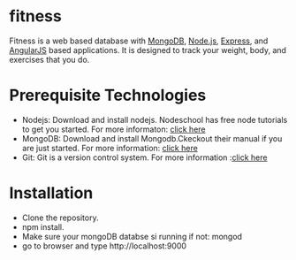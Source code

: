 # fitness


<p>Fitness is a web based database with 
<a href="https://www.mongodb.org/">MongoDB</a>, 
<a href="http://www.nodejs.org/">Node.js</a>, 
<a href="http://expressjs.com/">Express</a>,
and <a href="https://angularjs.org/">AngularJS</a> based applications.
It is designed to track your weight, body, and exercises that you do.

# Prerequisite Technologies
<ul>
   <li> Nodejs: Download and install nodejs. Nodeschool has free node tutorials to get you started. For more informaton: <a href="https://nodejs.org/en/">click here</a>
  </li>
  <li> MongoDB: Download and install Mongodb.Ckeckout their manual if you are just started. For more information: <a href="https://www.mongodb.com">click here</a>
  </li>
  <li>Git: Git is a version control system. For more information :<a href="https://git-scm.com">click here</a></li>
</ul>

# Installation
<ul>
<li>Clone the repository. </li>
<li>npm install.</li>
<li>Make sure your mongoDB databse si running if not: mongod </li>
<li>go to browser and type http://localhost:9000 </li>
</ul>
  
